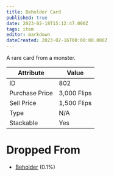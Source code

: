 ```yaml
---
title: Beholder Card
published: true
date: 2023-02-18T15:12:47.000Z
tags: item
editor: markdown
dateCreated: 2023-02-16T00:00:00.000Z
---
```


A rare card from a monster.

|Attribute|Value|
|-|-|
|ID|802|
|Purchase Price|3,000 Flips|
|Sell Price|1,500 Flips|
|Type|N/A|
|Stackable|Yes|


# Dropped From
 * [Beholder](monsters/beholder.md) (0.1%)

